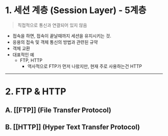 # 1. 세션 계층 (Session Layer) - 5계층

> 직접적으로 통신과 연결되어 있지 않음

- 접속을 하면, 접속이 끝날때까지 세션을 유지시키는 것.
- 응용의 접속 및 객체 통신의 방법과 관련된 규약
- 객체 교환
- 대표적인 예
	- FTP, HTTP
		- 역사적으로 FTP가 먼저 나왔지만, 현재 주로 사용하는건 HTTP

---

# 2. FTP & HTTP

## A. [[FTP]] (File Transfer Protocol)

## B. [[HTTP]] (Hyper Text Transfer Protocol)
